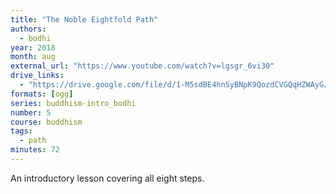 ```yaml
---
title: "The Noble Eightfold Path"
authors:
  - bodhi
year: 2018
month: aug
external_url: "https://www.youtube.com/watch?v=lgsgr_6vi30"
drive_links:
  - "https://drive.google.com/file/d/1-M5sdBE4hnSyBNpK9QozdCVGQqHZWAyG/view?usp=sharing"
formats: [ogg]
series: buddhism-intro_bodhi
number: 5
course: buddhism
tags:
  - path
minutes: 72
---
```


An introductory lesson covering all eight steps.

